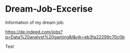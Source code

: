 # Dream-Job-Excerise
Information of my dream job: 

https://de.indeed.com/jobs?q=Data%20analyst%20gaming&l&vjk=eb3fa22299c70c0b

Test
